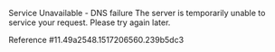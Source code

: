 Service Unavailable - DNS failure The server is temporarily unable to service your request. Please try again later.

Reference #11.49a2548.1517206560.239b5dc3